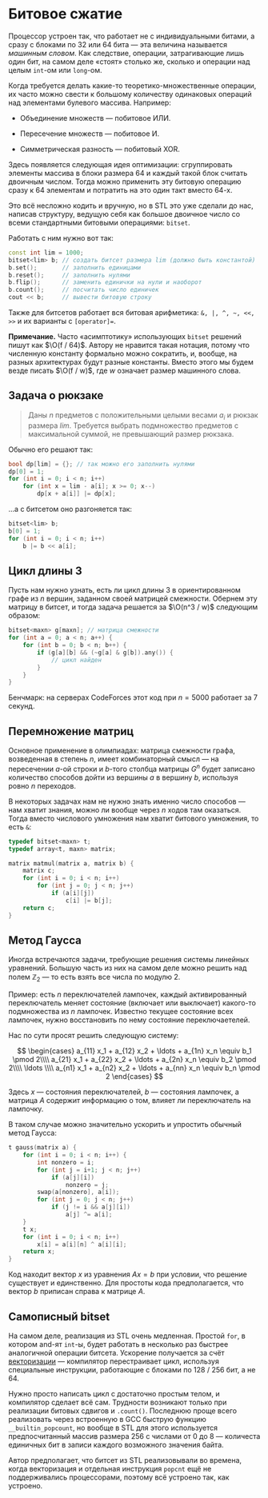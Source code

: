 # Битовое сжатие

Процессор устроен так, что работает не с индивидуальными битами, а сразу с блоками по 32 или 64 бита — эта величина называется *машинным словом*. Как следствие, операции, затрагивающие лишь один бит, на самом деле «стоят» столько же, сколько и операции над целым `int`-ом или `long`-ом.

Когда требуется делать какие-то теоретико-множественные операции, их часто можно свести к большому количеству одинаковых операций над элементами булевого массива. Например:

* Объединение множеств — побитовое ИЛИ.

* Пересечение множеств — побитовое И.

* Симметрическая разность — побитовый XOR.

Здесь появляется следующая идея оптимизации: сгруппировать элементы массива в блоки размера 64 и каждый такой блок считать двоичным числом. Тогда можно применить эту битовую операцию сразу к 64 элементам и потратить на это один такт вместо 64-х.

Это всё несложно кодить и вручную, но в STL это уже сделали до нас, написав структуру, ведущую себя как большое двоичное число со всеми стандартными битовыми операциями: `bitset`.

Работать с ним нужно вот так:

```cpp
const int lim = 1000;
bitset<lim> b; // создать битсет размера lim (должно быть константой)
b.set();       // заполнить единицами
b.reset();     // заполнить нулями
b.flip();      // заменить единички на нули и наоборот
b.count();     // посчитать число единичек
cout << b;     // вывести битовую строку
```

Также для битсетов работает вся битовая арифметика: `&, |, ^, ~, <<, >>` и их варианты с `[operator]=`.

**Примечание.** Часто «асимптотику» использующих `bitset` решений пишут как $\O(f / 64)$. Автору не нравится такая нотация, потому что численную константу формально можно сократить, и, вообще, на разных архитектурах будут разные константы. Вместо этого мы будем везде писать $\O(f / w)$, где $w$ означает размер машинного слова.

## Задача о рюкзаке

> Даны $n$ предметов с положительными целыми весами $a_i$ и рюкзак размера $lim$. Требуется выбрать подмножество предметов с максимальной суммой, не превышающий размер рюкзака.

Обычно его решают так:

```cpp
bool dp[lim] = {}; // так можно его заполнить нулями
dp[0] = 1;
for (int i = 0; i < n; i++)
    for (int x = lim - a[i]; x >= 0; x--)
        dp[x + a[i]] |= dp[x];
```

…а с битсетом оно разгоняется так:

```cpp
bitset<lim> b;
b[0] = 1;
for (int i = 0; i < n; i++)
    b |= b << a[i];
```

## Цикл длины 3

Пусть нам нужно узнать, есть ли цикл длины 3 в ориентированном графе из $n$ вершин, заданном своей матрицей смежности. Обернем эту матрицу в битсет, и тогда задача решается за $\O(n^3 / w)$ следующим образом:

```cpp
bitset<maxn> g[maxn]; // матрица смежности
for (int a = 0; a < n; a++) {
    for (int b = 0; b < n; b++) {
        if (g[a][b] && (~g[a] & g[b]).any()) {
            // цикл найден
        }
    }
}
```

Бенчмарк: на серверах CodeForces этот код при $n = 5000$ работает за 7 секунд.

## Перемножение матриц

Основное применение в олимпиадах: матрица смежности графа, возведенная в степень $n$, имеет комбинаторный смысл — на пересечении $a$-ой строки и $b$-того столбца матрицы $G^n$ будет записано количество способов дойти из вершины $a$ в вершину $b$, используя ровно $n$ переходов.

В некоторых задачах нам не нужно знать именно число способов — нам хватит знания, можно ли вообще через $n$ ходов там оказаться. Тогда вместо числового умножения нам хватит битового умножения, то есть `&`:

```cpp
typedef bitset<maxn> t;
typedef array<t, maxn> matrix;

matrix matmul(matrix a, matrix b) {
    matrix c;
    for (int i = 0; i < n; i++)
        for (int j = 0; j < n; j++)
            if (a[i][j])
                c[i] |= b[j];
    return c;
}
```

## Метод Гаусса

Иногда встречаются задачи, требующие решения системы линейных уравнений. Большую часть из них на самом деле можно решить над полем $\mathbb{Z}_2$ — то есть взять все числа по модулю 2.

Пример: есть $n$ переключателей лампочек, каждый активированный переключатель меняет состояние (включает или выключает) какого-то подмножества из $n$ лампочек. Известно текущее состояние всех лампочек, нужно восстановить по нему состояние переключаетелей.

Нас по сути просят решить следующую систему:

$$
\begin{cases}
a_{11} x_1 + a_{12} x_2 + \ldots + a_{1n} x_n \equiv b_1 \pmod 2\\\\
a_{21} x_1 + a_{22} x_2 + \ldots + a_{2n} x_n \equiv b_2 \pmod 2\\\\
\ldots \\\\
a_{n1} x_1 + a_{n2} x_2 + \ldots + a_{nn} x_n \equiv b_n \pmod 2
\end{cases}
$$

Здесь $x$ — состояния переключателей, $b$ — состояния лампочек, а матрица $A$ содержит информацию о том, влияет ли переключатель на лампочку.

В таком случае можно значительно ускорить и упростить обычный метод Гаусса:

```cpp
t gauss(matrix a) {
    for (int i = 0; i < n; i++) {
        int nonzero = i;
        for (int j = i+1; j < n; j++)
            if (a[j][i])
                nonzero = j;
        swap(a[nonzero], a[i]);
        for (int j = 0; j < n; j++)
            if (j != i && a[j][i])
                a[j] ^= a[i];
    }
    t x;
    for (int i = 0; i < n; i++)
        x[i] = a[i][n] ^ a[i][i];
    return x;
}
```

Код находит вектор $x$ из уравнения $Ax = b$ при условии, что решение существует и единственно. Для простоты кода предполагается, что вектор $b$ приписан справа к матрице $A$.

## Самописный bitset

На самом деле, реализация из STL очень медленная. Простой `for`, в котором and-ят `int`-ы, будет работать в несколько раз быстрее аналогичной операции битсета. Ускорение получается за счёт [векторизации](sse.html) — компилятор перестраивает цикл, используя специальные инструкции, работающие с блоками по 128 / 256 бит, а не 64.

Нужно просто написать цикл с достаточно простым телом, и компилятор сделает всё сам. Трудности возникают только при реализации битовых сдвигов и `.count()`. Последнюю проще всего реализовать через встроенную в GCC быструю функцию `__builtin_popcount`, но вообще в STL для этого используется предпосчитанный массив размера 256 с числами от 0 до 8 — количеста единичных бит в записи каждого возможного значения байта.

Автор предполагает, что битсет из STL реализовывали во времена, когда векторизация и отдельная инструкция `popcnt` ещё не поддерживались процессорами, поэтому всё устроено так, как устроено.

